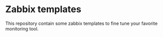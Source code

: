 # Zabbix templates

This repository contain some zabbix templates to fine tune your favorite monitoring tool.
